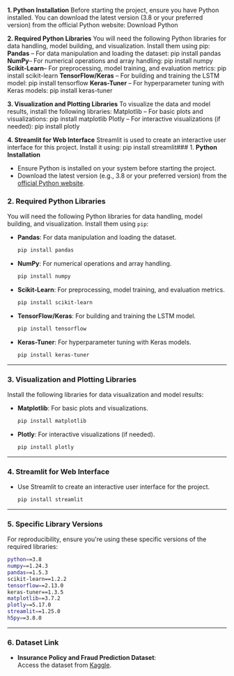 **1. Python Installation**
Before starting the project, ensure you have Python installed.
You can download the latest version (3.8 or your preferred version) from the official Python website:
Download Python

**2. Required Python Libraries**
You will need the following Python libraries for data handling, model building, and visualization.
Install them using pip:
**Pandas** – For data manipulation and loading the dataset:
pip install pandas
**NumPy**– For numerical operations and array handling:
pip install numpy
**Scikit-Learn**– For preprocessing, model training, and evaluation metrics:
pip install scikit-learn
**TensorFlow/Keras** – For building and training the LSTM model:
pip install tensorflow
**Keras-Tuner** – For hyperparameter tuning with Keras models:
pip install keras-tuner

**3. Visualization and Plotting Libraries**
To visualize the data and model results, install the following libraries:
Matplotlib – For basic plots and visualizations:
pip install matplotlib
Plotly – For interactive visualizations (if needed):
pip install plotly

**4. Streamlit for Web Interface**
Streamlit is used to create an interactive user interface for this project. Install it using:
pip install streamlit### 1. **Python Installation**  
- Ensure Python is installed on your system before starting the project.  
- Download the latest version (e.g., 3.8 or your preferred version) from the [official Python website](https://www.python.org/downloads/).  



### 2. **Required Python Libraries**  
You will need the following Python libraries for data handling, model building, and visualization. Install them using `pip`:  

- **Pandas**: For data manipulation and loading the dataset.  
  ```bash
  pip install pandas
  ```  
- **NumPy**: For numerical operations and array handling.  
  ```bash
  pip install numpy
  ```  
- **Scikit-Learn**: For preprocessing, model training, and evaluation metrics.  
  ```bash
  pip install scikit-learn
  ```  
- **TensorFlow/Keras**: For building and training the LSTM model.  
  ```bash
  pip install tensorflow
  ```  
- **Keras-Tuner**: For hyperparameter tuning with Keras models.  
  ```bash
  pip install keras-tuner
  ```  

---

### 3. **Visualization and Plotting Libraries**  
Install the following libraries for data visualization and model results:  
- **Matplotlib**: For basic plots and visualizations.  
  ```bash
  pip install matplotlib
  ```  
- **Plotly**: For interactive visualizations (if needed).  
  ```bash
  pip install plotly
  ```  

---

### 4. **Streamlit for Web Interface**  
- Use Streamlit to create an interactive user interface for the project.  
  ```bash
  pip install streamlit
  ```  

---

### 5. **Specific Library Versions**  
For reproducibility, ensure you're using these specific versions of the required libraries:  

```bash
python==3.8  
numpy==1.24.3  
pandas==1.5.3  
scikit-learn==1.2.2  
tensorflow==2.13.0  
keras-tuner==1.3.5  
matplotlib==3.7.2  
plotly==5.17.0  
streamlit==1.25.0  
h5py==3.8.0  
```  

---

### 6. **Dataset Link**  
- **Insurance Policy and Fraud Prediction Dataset**:  
  Access the dataset from [Kaggle](https://www.kaggle.com/datasets/omegasemmalaicit/insurance-policy-and-fraud-prediction).  

